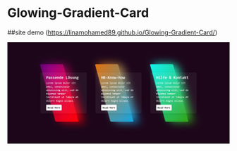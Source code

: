 # Glowing-Gradient-Card

##site demo (https://linamohamed89.github.io/Glowing-Gradient-Card/)

![](https://github.com/Linamohamed89/Glowing-Gradient-Card/blob/main/screenshot.png)
